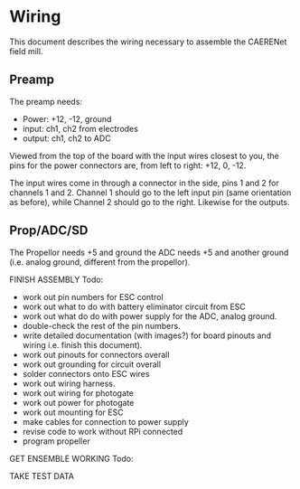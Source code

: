 Wiring 
======

This document describes the wiring necessary to assemble the CAERENet field mill.

Preamp
------

The preamp needs:
- Power: +12, -12, ground
- input: ch1, ch2 from electrodes
- output: ch1, ch2 to ADC

Viewed from the top of the board with the input wires closest to you, the pins for the power connectors are, from left to right: +12, 0, -12.

The input wires come in through a connector in the side, pins 1 and 2 for channels 1 and 2.  Channel 1 should go to the left input pin (same orientation as before), while Channel 2 should go to the right.  Likewise for the outputs.

Prop/ADC/SD
-----------

The Propellor needs +5 and ground
the ADC needs +5 and another ground (i.e. analog ground, different from the propellor).

FINISH ASSEMBLY Todo:
- work out pin numbers for ESC control
- work out what to do with battery eliminator circuit from ESC
- work out what do do with power supply for the ADC, analog ground.
- double-check the rest of the pin numbers.
- write detailed documentation (with images?) for board pinouts and wiring i.e. finish this document).
- work out pinouts for connectors overall
- work out grounding for circuit overall
- solder connectors onto ESC wires
- work out wiring harness.
- work out wiring for photogate
- work out power for photogate
- work out mounting for ESC
- make cables for connection to power supply
- revise code to work without RPi connected
- program propeller

GET ENSEMBLE WORKING Todo:

TAKE TEST DATA
